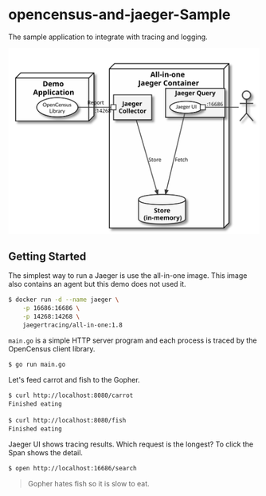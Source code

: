 # opencensus-and-jaeger-Sample

The sample application to integrate with tracing and logging.

![architecture overview](./overview.svg)

## Getting Started

The simplest way to run a Jaeger is use the all-in-one image.  This
image also contains an agent but this demo does not used it. 

```bash
$ docker run -d --name jaeger \
    -p 16686:16686 \
    -p 14268:14268 \
    jaegertracing/all-in-one:1.8
```

`main.go` is a simple HTTP server program and each process is traced
by the OpenCensus client library.

```bash
$ go run main.go
```

Let's feed carrot and fish to the Gopher.

```bash
$ curl http://localhost:8080/carrot
Finished eating

$ curl http://localhost:8080/fish
Finished eating
```

Jaeger UI shows tracing results.  Which request is the longest? To
click the Span shows the detail.

```bash
$ open http://localhost:16686/search
```

> Gopher hates fish so it is slow to eat.

